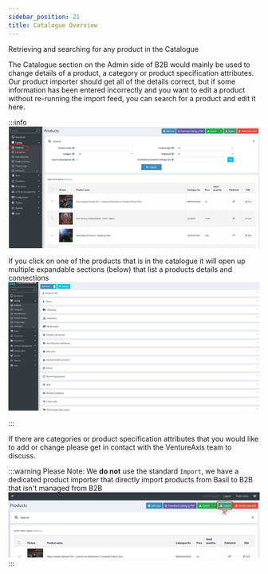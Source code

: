 ```yaml
---
sidebar_position: 21
title: Catalogue Overview
---
```


Retrieving and searching for any product in the Catalogue

The Catalogue section on the Admin side of B2B would mainly be used to change details of a product, a category or product specification attributes.
Our product importer should get all of the details correct, but if some information has been entered incorrectly and you want to edit a product without re-running the import feed, you can search for a product and edit it here.

:::info
![Alt text](img-admin-catalogue.png)

If you click on one of the products that is in the catalogue it will open up multiple expandable sections (below) that list a products details and connections
![Alt text](img-admin-catalogue-product.png)

:::

If there are categories or product specification attributes that you would like to add or change please get in contact with the VentureAxis team to discuss.

:::warning
Please Note: We **do not** use the standard `Import`, we have a dedicated product importer that directly import products from Basil to B2B that isn't managed from B2B
![Alt Text](img-admin-catalogue-import.png)
:::
